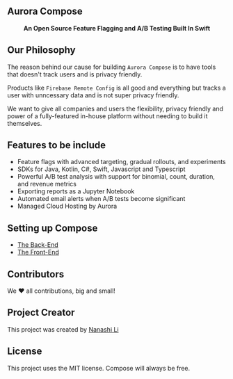 ## Aurora Compose
<p align="center"><b>An Open Source Feature Flagging and A/B Testing Built In Swift</b></p>

## Our Philosophy

The reason behind our cause for building `Aurora Compose` is to have tools that doesn't track users and is privacy friendly.

Products like `Firebase Remote Config` is all good and everything but tracks a user with unncessary data and is not super privacy friendly.

We want to give all companies and users the flexibility, privacy friendly and power of a fully-featured in-house platform without needing to build it themselves.

## Features to be include

- Feature flags with advanced targeting, gradual rollouts, and experiments
- SDKs for Java, Kotlin, C#, Swift, Javascript and Typescript
- Powerful A/B test analysis with support for binomial, count, duration, and revenue metrics
- Exporting reports as a Jupyter Notebook
- Automated email alerts when A/B tests become significant
- Managed Cloud Hosting by Aurora

## Setting up Compose

* [The Back-End](https://github.com/AuroraEditor/Compose/tree/main/Back-End)
* [The Front-End](https://github.com/AuroraEditor/Compose/tree/main/Front-End)

## Contributors

We ❤️ all contributions, big and small!

## Project Creator

This project was created by [Nanashi Li](https://github.com/nanashili)

## License

This project uses the MIT license. Compose will always be free.
